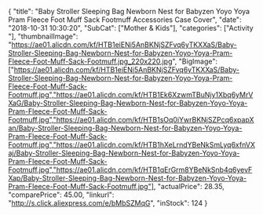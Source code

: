 {
	"title": "Baby Stroller Sleeping Bag Newborn Nest for Babyzen Yoyo Yoya Pram Fleece Foot Muff Sack Footmuff Accessories Case Cover",
	"date": "2018-10-31 10:30:20",
	"SubCat": ["Mother & Kids"],
	"categories": ["Activity "],
	"thumbnailImage": "https://ae01.alicdn.com/kf/HTB1eiENi5AnBKNjSZFvq6yTKXXaS/Baby-Stroller-Sleeping-Bag-Newborn-Nest-for-Babyzen-Yoyo-Yoya-Pram-Fleece-Foot-Muff-Sack-Footmuff.jpg_220x220.jpg",
	"BigImage": ["https://ae01.alicdn.com/kf/HTB1eiENi5AnBKNjSZFvq6yTKXXaS/Baby-Stroller-Sleeping-Bag-Newborn-Nest-for-Babyzen-Yoyo-Yoya-Pram-Fleece-Foot-Muff-Sack-Footmuff.jpg","https://ae01.alicdn.com/kf/HTB1Ek6XzwmTBuNjy1Xbq6yMrVXaG/Baby-Stroller-Sleeping-Bag-Newborn-Nest-for-Babyzen-Yoyo-Yoya-Pram-Fleece-Foot-Muff-Sack-Footmuff.jpg","https://ae01.alicdn.com/kf/HTB1sOq0iYwrBKNjSZPcq6xpapXan/Baby-Stroller-Sleeping-Bag-Newborn-Nest-for-Babyzen-Yoyo-Yoya-Pram-Fleece-Foot-Muff-Sack-Footmuff.jpg","https://ae01.alicdn.com/kf/HTB1hXeLrndYBeNkSmLyq6xfnVXaj/Baby-Stroller-Sleeping-Bag-Newborn-Nest-for-Babyzen-Yoyo-Yoya-Pram-Fleece-Foot-Muff-Sack-Footmuff.jpg","https://ae01.alicdn.com/kf/HTB1qErGrm8YBeNkSnb4q6yevFXap/Baby-Stroller-Sleeping-Bag-Newborn-Nest-for-Babyzen-Yoyo-Yoya-Pram-Fleece-Foot-Muff-Sack-Footmuff.jpg"],
	"actualPrice": 28.35,
	"comparePrice": 45.00,
	"linkurl": "http://s.click.aliexpress.com/e/bMbSZMqG",
	"inStock": 124
}
